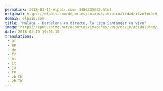 ```yaml
---
permalink: 2018-03-10-elpais.com--1486335662.html
original: https://elpais.com/deportes/2018/03/10/actualidad/1520706015_806810.html#?ref=rss&format=simple&link=link
domain: elpais.com
title: "Málaga - Barcelona en directo, la Liga Santander en vivo"
image: https://ep00.epimg.net/deportes/imagenes/2018/03/10/actualidad/1520706015_806810_1520707432_rrss_normal.jpg
date: 2018-03-10 19:06:15
translations: 
 - ar
 - en
 - de
 - fr
 - hi
 - it
 - ja
 - ru
 - zh-CN
 - zh-TW
---
```


